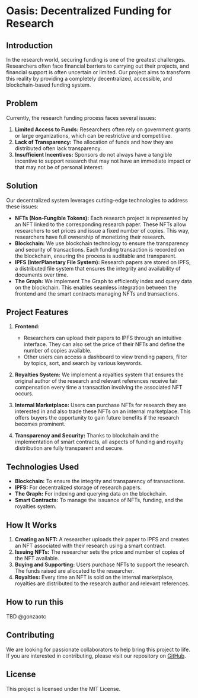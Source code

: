 # Oasis: Decentralized Funding for Research

## Introduction

In the research world, securing funding is one of the greatest challenges. Researchers often face financial barriers to carrying out their projects, and financial support is often uncertain or limited. Our project aims to transform this reality by providing a completely decentralized, accessible, and blockchain-based funding system.

## Problem

Currently, the research funding process faces several issues:

1. **Limited Access to Funds:** Researchers often rely on government grants or large organizations, which can be restrictive and competitive.
2. **Lack of Transparency:** The allocation of funds and how they are distributed often lack transparency.
3. **Insufficient Incentives:** Sponsors do not always have a tangible incentive to support research that may not have an immediate impact or that may not be of personal interest.

## Solution

Our decentralized system leverages cutting-edge technologies to address these issues:

- **NFTs (Non-Fungible Tokens):** Each research project is represented by an NFT linked to the corresponding research paper. These NFTs allow researchers to set prices and issue a fixed number of copies. This way, researchers have full ownership of monetizing their research.
- **Blockchain:** We use blockchain technology to ensure the transparency and security of transactions. Each funding transaction is recorded on the blockchain, ensuring the process is auditable and transparent.
- **IPFS (InterPlanetary File System):** Research papers are stored on IPFS, a distributed file system that ensures the integrity and availability of documents over time.
- **The Graph:** We implement The Graph to efficiently index and query data on the blockchain. This enables seamless integration between the frontend and the smart contracts managing NFTs and transactions.

## Project Features

1. **Frontend:**
   - Researchers can upload their papers to IPFS through an intuitive interface. They can also set the price of their NFTs and define the number of copies available.
   - Other users can access a dashboard to view trending papers, filter by topics, sort, and search by various keywords.
2. **Royalties System:** We implement a royalties system that ensures the original author of the research and relevant references receive fair compensation every time a transaction involving the associated NFT occurs.

3. **Internal Marketplace:** Users can purchase NFTs for research they are interested in and also trade these NFTs on an internal marketplace. This offers buyers the opportunity to gain future benefits if the research becomes prominent.

4. **Transparency and Security:** Thanks to blockchain and the implementation of smart contracts, all aspects of funding and royalty distribution are fully transparent and secure.

## Technologies Used

- **Blockchain:** To ensure the integrity and transparency of transactions.
- **IPFS:** For decentralized storage of research papers.
- **The Graph:** For indexing and querying data on the blockchain.
- **Smart Contracts:** To manage the issuance of NFTs, funding, and the royalties system.

## How It Works

1. **Creating an NFT:** A researcher uploads their paper to IPFS and creates an NFT associated with their research using a smart contract.
2. **Issuing NFTs:** The researcher sets the price and number of copies of the NFT available.
3. **Buying and Supporting:** Users purchase NFTs to support the research. The funds raised are allocated to the researcher.
4. **Royalties:** Every time an NFT is sold on the internal marketplace, royalties are distributed to the research author and relevant references.

## How to run this

TBD @gonzaotc

## Contributing

We are looking for passionate collaborators to help bring this project to life. If you are interested in contributing, please visit our repository on [GitHub](https://github.com/Devconeta/Oasis).

## License

This project is licensed under the MIT License.
